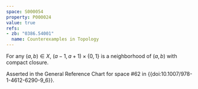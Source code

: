 ```yaml
---
space: S000054
property: P000024
value: true
refs:
- zb: "0386.54001"
  name: Counterexamples in Topology
---
```


For any $(a,b) \in X$, $(a-1,a+1) \times \{0,1\}$ is a neighborhood of $(a,b)$ with compact closure.

Asserted in the General Reference Chart for space #62 in
{{doi:10.1007/978-1-4612-6290-9_6}}.
